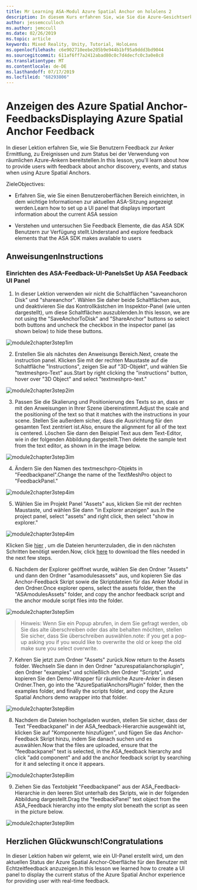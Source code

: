 ```yaml
---
title: Mr Learning ASA-Modul Azure Spatial Anchor on hololens 2
description: In diesem Kurs erfahren Sie, wie Sie die Azure-Gesichtserkennung in einer Mixed Reality-Anwendung implementieren.
author: jessemcculloch
ms.author: jemccull
ms.date: 02/26/2019
ms.topic: article
keywords: Mixed Reality, Unity, Tutorial, HoloLens
ms.openlocfilehash: c6e902710eebe205b9e944b1bf95a9ddd3bd9044
ms.sourcegitcommit: 611af6ff7a2412abad80c0c7d4decfc0c3a0e8c8
ms.translationtype: MT
ms.contentlocale: de-DE
ms.lasthandoff: 07/17/2019
ms.locfileid: "68293806"
---
```

# <a name="displaying-azure-spatial-anchor-feedback"></a><span data-ttu-id="dc6d2-104">Anzeigen des Azure Spatial Anchor-Feedbacks</span><span class="sxs-lookup"><span data-stu-id="dc6d2-104">Displaying Azure Spatial Anchor Feedback</span></span>

<span data-ttu-id="dc6d2-105">In dieser Lektion erfahren Sie, wie Sie Benutzern Feedback zur Anker Ermittlung, zu Ereignissen und zum Status bei der Verwendung von räumlichen Azure-Ankern bereitstellen.</span><span class="sxs-lookup"><span data-stu-id="dc6d2-105">In this lesson, you'll learn about how to provide users with feedback about anchor discovery, events, and status when using Azure Spatial Anchors.</span></span>

<span data-ttu-id="dc6d2-106">Ziele</span><span class="sxs-lookup"><span data-stu-id="dc6d2-106">Objectives:</span></span>

* <span data-ttu-id="dc6d2-107">Erfahren Sie, wie Sie einen Benutzeroberflächen Bereich einrichten, in dem wichtige Informationen zur aktuellen ASA-Sitzung angezeigt werden.</span><span class="sxs-lookup"><span data-stu-id="dc6d2-107">Learn how to set up a UI panel that displays important information about the current ASA session</span></span>

* <span data-ttu-id="dc6d2-108">Verstehen und untersuchen Sie Feedback Elemente, die das ASA SDK Benutzern zur Verfügung stellt.</span><span class="sxs-lookup"><span data-stu-id="dc6d2-108">Understand and explore feedback elements that the ASA SDK makes available to users</span></span>

## <a name="instructions"></a><span data-ttu-id="dc6d2-109">Anweisungen</span><span class="sxs-lookup"><span data-stu-id="dc6d2-109">Instructions</span></span>

### <a name="set-up-asa-feedback-ui-panel"></a><span data-ttu-id="dc6d2-110">Einrichten des ASA-Feedback-UI-Panels</span><span class="sxs-lookup"><span data-stu-id="dc6d2-110">Set Up ASA Feedback UI Panel</span></span>

1. <span data-ttu-id="dc6d2-111">In dieser Lektion verwenden wir nicht die Schaltflächen "saveanchoron Disk" und "shareanchor". Wählen Sie daher beide Schaltflächen aus, und deaktivieren Sie das Kontrollkästchen im Inspektor-Panel (wie unten dargestellt), um diese Schaltflächen auszublenden.</span><span class="sxs-lookup"><span data-stu-id="dc6d2-111">In this lesson, we are not using the "SaveAnchorToDisk" and "ShareAnchor" buttons so select both buttons and uncheck the checkbox in the inspector panel (as shown below) to hide these buttons.</span></span>
   

![module2chapter3step1im](images/module2chapter3step1im.PNG)

2. <span data-ttu-id="dc6d2-113">Erstellen Sie als nächstes den Anweisungs Bereich.</span><span class="sxs-lookup"><span data-stu-id="dc6d2-113">Next, create the instruction panel.</span></span> <span data-ttu-id="dc6d2-114">Klicken Sie mit der rechten Maustaste auf die Schaltfläche "Instructions", zeigen Sie auf "3D-Objekt", und wählen Sie "textmeshpro-Text" aus.</span><span class="sxs-lookup"><span data-stu-id="dc6d2-114">Start by right clicking the "instructions" button, hover over "3D Object" and select "textmeshpro-text."</span></span>

![module2chapter3step2im](images/module2chapter3step2im.PNG)

3. <span data-ttu-id="dc6d2-116">Passen Sie die Skalierung und Positionierung des Texts so an, dass er mit den Anweisungen in Ihrer Szene übereinstimmt.</span><span class="sxs-lookup"><span data-stu-id="dc6d2-116">Adjust the scale and the positioning of the text so that it matches with the instructions in your scene.</span></span> <span data-ttu-id="dc6d2-117">Stellen Sie außerdem sicher, dass die Ausrichtung für den gesamten Text zentriert ist.</span><span class="sxs-lookup"><span data-stu-id="dc6d2-117">Also, ensure the alignment for all of the text is centered.</span></span> <span data-ttu-id="dc6d2-118">Löschen Sie dann den Beispiel Text aus dem Text-Editor, wie in der folgenden Abbildung dargestellt.</span><span class="sxs-lookup"><span data-stu-id="dc6d2-118">Then delete the sample text from the text editor, as shown in in the image below.</span></span>

![module2chapter3step3im](images/module2chapter3step3im.PNG)

4. <span data-ttu-id="dc6d2-120">Ändern Sie den Namen des textmeschpro-Objekts in "Feedbackpanel".</span><span class="sxs-lookup"><span data-stu-id="dc6d2-120">Change the name of the TextMeshPro object to "FeedbackPanel."</span></span>
   

![module2chapter3step4im](images/module2chapter3step4im.PNG)

5. <span data-ttu-id="dc6d2-122">Wählen Sie im Projekt Panel "Assets" aus, klicken Sie mit der rechten Maustaste, und wählen Sie dann "in Explorer anzeigen" aus.</span><span class="sxs-lookup"><span data-stu-id="dc6d2-122">In the project panel, select "assets" and right click, then select "show in explorer."</span></span>
   

![module2chapter3step4im](images/module2chapter3step5im.PNG)

<span data-ttu-id="dc6d2-124">Klicken Sie [hier](https://onedrive.live.com/?authkey=%21ABXEC8PvyQu8Qd8&id=5B7335C4342BCB0E%21395636&cid=5B7335C4342BCB0E) , um die Dateien herunterzuladen, die in den nächsten Schritten benötigt werden.</span><span class="sxs-lookup"><span data-stu-id="dc6d2-124">Now, click [here](https://onedrive.live.com/?authkey=%21ABXEC8PvyQu8Qd8&id=5B7335C4342BCB0E%21395636&cid=5B7335C4342BCB0E) to download the files needed in the next few steps.</span></span>

6. <span data-ttu-id="dc6d2-125">Nachdem der Explorer geöffnet wurde, wählen Sie den Ordner "Assets" und dann den Ordner "asamodulesassets" aus, und kopieren Sie das Anchor-Feedback Skript sowie die Skriptdateien für das Anker Modul in den Ordner.</span><span class="sxs-lookup"><span data-stu-id="dc6d2-125">Once explorer opens, select the assets folder, then the "ASAmodulesAssets" folder, and copy the anchor feedback script and the anchor module script files into the folder.</span></span> 

![module2chapter3step5im](images/module2chapter3step6im.PNG)

> <span data-ttu-id="dc6d2-127">Hinweis: Wenn Sie ein Popup abrufen, in dem Sie gefragt werden, ob Sie das alte überschreiben oder das alte behalten möchten, stellen Sie sicher, dass Sie überschreiben auswählen.</span><span class="sxs-lookup"><span data-stu-id="dc6d2-127">note: if you get a pop-up asking you if you would like to overwrite the old or keep the old make sure you select overwrite.</span></span>

7. <span data-ttu-id="dc6d2-128">Kehren Sie jetzt zum Ordner "Assets" zurück.</span><span class="sxs-lookup"><span data-stu-id="dc6d2-128">Now return to the Assets folder.</span></span> <span data-ttu-id="dc6d2-129">Wechseln Sie dann in den Ordner "azurespatialanchorsplugin", den Ordner "examples" und schließlich den Ordner "Scripts", und kopieren Sie den Demo-Wrapper für räumliche Azure-Anker in diesen Ordner.</span><span class="sxs-lookup"><span data-stu-id="dc6d2-129">Then, go into the "AzureSpatialAnchorsPlugin" folder, then the examples folder, and finally the scripts folder, and copy the Azure Spatial Anchors demo wrapper into that folder.</span></span> 

![module2chapter3step8im](images/module2chapter3step7im.PNG)

8. <span data-ttu-id="dc6d2-131">Nachdem die Dateien hochgeladen wurden, stellen Sie sicher, dass der Text "Feedbackpanel" in der ASA_feedback-Hierarchie ausgewählt ist, klicken Sie auf "Komponente hinzufügen", und fügen Sie das Anchor-Feedback Skript hinzu, indem Sie danach suchen und es auswählen.</span><span class="sxs-lookup"><span data-stu-id="dc6d2-131">Now that the files are uploaded, ensure that the "feedbackpanel" text is selected, in the ASA_feedback hierarchy and click "add component" and add the anchor feedback script by searching for it and selecting it once it appears.</span></span> 

![module2chapter3step8im](images/module2chapter3step8im.PNG)

9. <span data-ttu-id="dc6d2-133">Ziehen Sie das Textobjekt "Feedbackpanel" aus der ASA_Feedback-Hierarchie in den leeren Slot unterhalb des Skripts, wie in der folgenden Abbildung dargestellt.</span><span class="sxs-lookup"><span data-stu-id="dc6d2-133">Drag the "feedbackPanel" text object from the ASA_Feedback hierarchy into the empty slot beneath the script as seen in the picture below.</span></span> 

![module2chapter3step9im](images/module2chapter3step9im.PNG)

## <a name="congratulations"></a><span data-ttu-id="dc6d2-135">Herzlichen Glückwunsch!</span><span class="sxs-lookup"><span data-stu-id="dc6d2-135">Congratulations</span></span>

<span data-ttu-id="dc6d2-136">In dieser Lektion haben wir gelernt, wie ein UI-Panel erstellt wird, um den aktuellen Status der Azure Spatial Anchor-Oberfläche für den Benutzer mit Echtzeitfeedback anzuzeigen.</span><span class="sxs-lookup"><span data-stu-id="dc6d2-136">In this lesson we learned how to create a UI panel to display the current status of the Azure Spatial Anchor experience for providing user with real-time feedback.</span></span>


